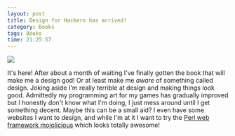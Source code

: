 ```yaml
---
layout: post
title: Design for Hackers has arrived!
category: Books
tags: Books
time: 21:25:57
---
```

<div class="center"><img src="http://designforhackers.com/wp-content/themes/D4H/img/book-image.jpg" /></div>

It's here! After about a month of waiting I've finally gotten the book that will make me a design god! Or at least make me *aware* of something called design. Joking aside I'm really terrible at design and making things look good. Admittedly my programming art for my games has gradually improved but I honestly don't know what I'm doing, I just mess around until I get something decent. Maybe this can be a small aid? I even have some websites I want to design, and while I'm at it I want to try the [Perl web framework mojolicious](http://mojolicio.us/) which looks totally awesome!

